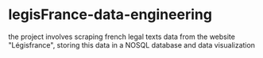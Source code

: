 # legisFrance-data-engineering
the project involves scraping french legal texts data from the website "Légisfrance", storing this data in a NOSQL database and data visualization
